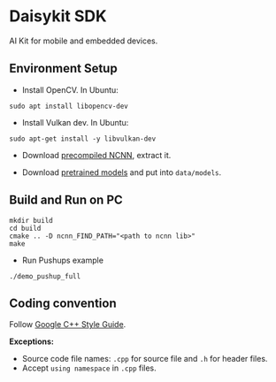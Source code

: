 # Daisykit SDK

AI Kit for mobile and embedded devices.
## Environment Setup

- Install OpenCV. In Ubuntu:

```
sudo apt install libopencv-dev
```

- Install Vulkan dev. In Ubuntu:

```
sudo apt-get install -y libvulkan-dev
```

- Download [precompiled NCNN](https://github.com/Tencent/ncnn/releases), extract it.

- Download [pretrained models](https://drive.google.com/drive/folders/1O4bT6somFeBFc23BFKH-0on7E3LAkC-b?usp=sharing) and put into `data/models`.

## Build and Run on PC

```
mkdir build
cd build
cmake .. -D ncnn_FIND_PATH="<path to ncnn lib>"
make
```

- Run Pushups example

```
./demo_pushup_full
```

## Coding convention

Follow [Google C++ Style Guide](https://google.github.io/styleguide/cppguide.html).

**Exceptions:**

- Source code file names: `.cpp` for source file and `.h` for header files.
- Accept `using namespace` in `.cpp` files.


